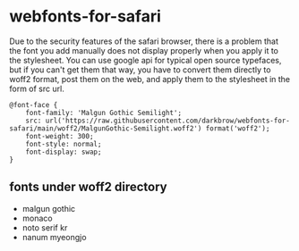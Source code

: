 # webfonts-for-safari

Due to the security features of the safari browser, there is a problem that the font you add manually does not display properly when you apply it to the stylesheet. You can use google api for typical open source typefaces, but if you can't get them that way, you have to convert them directly to woff2 format, post them on the web, and apply them to the stylesheet in the form of src url.

```
@font-face {
    font-family: 'Malgun Gothic Semilight';
    src: url('https://raw.githubusercontent.com/darkbrow/webfonts-for-safari/main/woff2/MalgunGothic-Semilight.woff2') format('woff2');
    font-weight: 300;
    font-style: normal;
    font-display: swap;
}
```

## fonts under woff2 directory

- malgun gothic
- monaco
- noto serif kr
- nanum myeongjo
